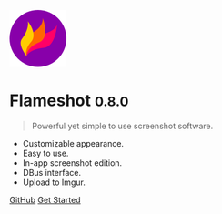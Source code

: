 ![logo](_media/logo.png)

# Flameshot <small>0.8.0</small>

> Powerful yet simple to use screenshot software.

* Customizable appearance.
* Easy to use.
* In-app screenshot edition.
* DBus interface.
* Upload to Imgur.

[GitHub](https://github.com/flameshot-org/flameshot)
[Get Started](/getting-start)
